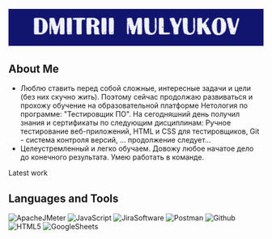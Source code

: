 
 ![Hedaer](assets/logoza.png)

## About Me
- Люблю ставить перед собой сложные, интересные задачи и цели (без них скучно жить). Поэтому сейчас продолжаю развиваться и прохожу обучение на образовательной платформе Нетология по программе: "Тестировщик ПО". На сегодняшний день получил знания и сертификаты по следующим дисциплинам: Ручное тестирование веб-приложений, HTML и CSS для тестировщиков, Git - система контроля версий, ... продолжение следует...
- Целеустремленный и легко обучаем. Довожу любое начатое дело до конечного результата. Умею работать в команде.

Latest work

## Languages and Tools

![ApacheJMeter](https://img.shields.io/badge/-ApacheJMeter-11156D?style=for-the-badge&logo=ApacheJMeter&logoColor=F35C23)
![JavaScript](https://img.shields.io/badge/-JavaScript-11156D?style=for-the-badge&logo=JavaScript)
![JiraSoftware](https://img.shields.io/badge/-JiraSoftware-11156D?style=for-the-badge&logo=JiraSoftware&logoColor=166CDE)
![Postman](https://img.shields.io/badge/-Postman-11156D?style=for-the-badge&logo=Postman&logoColor=E46130)
![Github](https://img.shields.io/badge/-Github-11156D?style=for-the-badge&logo=Github)
![HTML5](https://img.shields.io/badge/-HTML5-11156D?style=for-the-badge&logo=HTML5)
![GoogleSheets](https://img.shields.io/badge/-GoogleSheets-11156D?style=for-the-badge&logo=GoogleSheets)